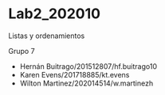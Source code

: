 # Lab2_202010
Listas y ordenamientos

Grupo 7
* Hernán Buitrago/201512807/hf.buitrago10
* Karen Evens/201718885/kt.evens
* Wilton Martinez/202014514/w.martinezh
